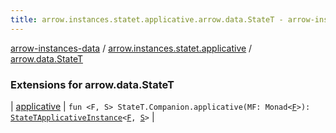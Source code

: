 ```yaml
---
title: arrow.instances.statet.applicative.arrow.data.StateT - arrow-instances-data
---
```


[arrow-instances-data](../../index.html) / [arrow.instances.statet.applicative](../index.html) / [arrow.data.StateT](./index.html)

### Extensions for arrow.data.StateT

| [applicative](applicative.html) | `fun <F, S> StateT.Companion.applicative(MF: Monad<`[`F`](applicative.html#F)`>): `[`StateTApplicativeInstance`](../../arrow.instances/-state-t-applicative-instance/index.html)`<`[`F`](applicative.html#F)`, `[`S`](applicative.html#S)`>` |

